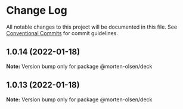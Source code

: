# Change Log

All notable changes to this project will be documented in this file.
See [Conventional Commits](https://conventionalcommits.org) for commit guidelines.

## 1.0.14 (2022-01-18)

**Note:** Version bump only for package @morten-olsen/deck





## 1.0.13 (2022-01-18)

**Note:** Version bump only for package @morten-olsen/deck
